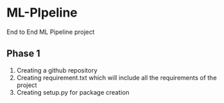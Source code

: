 # ML-PIpeline
End to End ML Pipeline project

## Phase 1
1) Creating a github repository
2) Creating requirement.txt which will include all the requirements of the project
3) Creating setup.py for package creation

